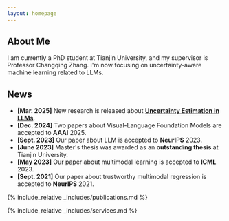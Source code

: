 ```yaml
---
layout: homepage
---
```


## About Me

I am currently a PhD student at Tianjin University, and my supervisor is Professor Changqing Zhang. I'm now focusing on uncertainty-aware machine learning related to LLMs.



## News
- **[Mar. 2025]** New research is released about [**Uncertainty Estimation in LLMs**](https://arxiv.org/abs/2502.00290).
- **[Dec. 2024]** Two papers about Visual-Language Foundation Models are accepted to **AAAI** 2025.
- **[Sept. 2023]** Our paper about LLM is accepted to **NeurIPS** 2023.
- **[June 2023]** Master's thesis was awarded as an **outstanding thesis** at Tianjin University.
- **[May 2023]** Our paper about multimodal learning is accepted to **ICML** 2023.
- **[Sept. 2021]** Our paper about trustworthy multimodal regression is accepted to **NeurIPS** 2021.

{% include_relative _includes/publications.md %}

{% include_relative _includes/services.md %}
